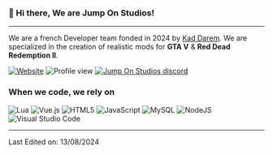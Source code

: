 ### 👋 Hi there, We are Jump On Studios!
<hr>

We are a french Developer team fonded in 2024 by [Kad Darem](https://github.com/KadDarem). We are specialized in the creation of realistic mods for **GTA V** & **Red Dead Redemption II**.

[![Website](https://img.shields.io/badge/website-000000?style=for-the-badge&logo=website&logoColor=white)](http://jumpon-studios.com/)
![Profile view](https://komarev.com/ghpvc/?username=Jump-On-Studios&label=Profile%20views&color=ff7c00&style=for-the-badge)
[![Jump On Studios discord](https://dcbadge.limes.pink/api/server/https://discord.com/invite/8rqVHnSb2K)](https://discord.com/invite/8rqVHnSb2K)

### When we code, we rely on
![Lua](https://img.shields.io/badge/lua-%232C2D72.svg?style=for-the-badge&logo=lua&logoColor=white) ![Vue.js](https://img.shields.io/badge/vuejs-%2335495e.svg?style=for-the-badge&logo=vuedotjs&logoColor=%234FC08D) ![HTML5](https://img.shields.io/badge/html5-%23E34F26.svg?style=for-the-badge&logo=html5&logoColor=white) ![JavaScript](https://img.shields.io/badge/javascript-%23323330.svg?style=for-the-badge&logo=javascript&logoColor=%23F7DF1E) ![MySQL](https://img.shields.io/badge/mysql-4479A1.svg?style=for-the-badge&logo=mysql&logoColor=white) ![NodeJS](https://img.shields.io/badge/node.js-6DA55F?style=for-the-badge&logo=node.js&logoColor=white) ![Visual Studio Code](https://img.shields.io/badge/Visual%20Studio%20Code-0078d7.svg?style=for-the-badge&logo=visual-studio-code&logoColor=white)


<hr>

Last Edited on: 13/08/2024
